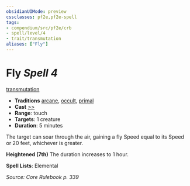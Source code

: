 ```yaml
---
obsidianUIMode: preview
cssclasses: pf2e,pf2e-spell
tags:
- compendium/src/pf2e/crb
- spell/level/4
- trait/transmutation
aliases: ["Fly"]
---
```

# Fly *Spell 4*   
[transmutation](rules/traits/transmutation.md "Transmutation School Trait")  

- **Traditions** [arcane](rules/traits/arcane.md "Arcane Tradition Trait"), [occult](rules/traits/occult.md "Occult Tradition Trait"), [primal](rules/traits/primal.md "Primal Tradition Trait")
- **Cast** [>>](rules/core-rulebook/chapter-9-playing-the-game.md#Actions "Two-Action") 
- **Range**: touch
- **Targets**: 1 creature
- **Duration**: 5 minutes

The target can soar through the air, gaining a fly Speed equal to its Speed or 20 feet, whichever is greater.

**Heightened (7th)** The duration increases to 1 hour.

**Spell Lists**: Elemental

*Source: Core Rulebook p. 339*